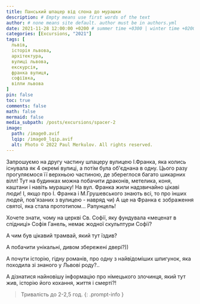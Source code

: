 ```yaml
---
title: Панський шпацер від слона до мурашки
description: # Empty means use first words of the text
author: # none means site default. author must be in authors.yml
date: 2021-11-28 12:00:00 +0200 # summer time +0300 | winter time +0200
categories: [Excursions, "2021"]
tags: [
  львів,
  історія львова,
  архітектура,
  вулиці львова,
  екскурсія,
  франка вулиця,
  софіївка,
  вілли львова
]
pin: false
toc: true
comments: false
math: false
mermaid: false
media_subpath: /posts/excursions/spacer-2
image:
  path: /image0.avif
  lqip: /image0_lqip.avif
  alt: Photo © 2022 Paul Merkulov. All rights reserved.
---
```

Запрошуємо на другу частину шпацеру вулицею І.Франка, яка колись існувала як 4 окремі вулиці, а потім була об'єднана в одну. Цього разу прогуляємося її верхньою частиною, де збереглося багато шикарних вілл\! Тут на будинках можна побачити драконів, метелика, коня, каштани і навіть мурашку\! На вул. Франка жили надзвичайно цікаві люди\! І, якщо про І. Франка і М.Грушевського знають всі, то про інших людей, пов'язаних з вулицею \- навряд чи) А ще на Франка є зображення святої, яка стала прототипом… Рапунцель\!   

Хочете знати, чому на церкві Св. Софії, яку фундувала «меценат в спідниці» Софія Ганель, немає жодної скульптури Софії?   

А чим був цікавий трамвай, який тут їздив?  

А побачити унікальні, дивом збережені двері?))  

А почути історію, гідну романів, про одну з найвідоміших шпигунок, яка походила зі знаного у Львові роду?..  

А дізнатися найновішу інформацію про німецького злочинця, який тут жив, історію його кохання, життя і смерті?\!

>Тривалість до 2-2,5 год.
{: .prompt-info }
